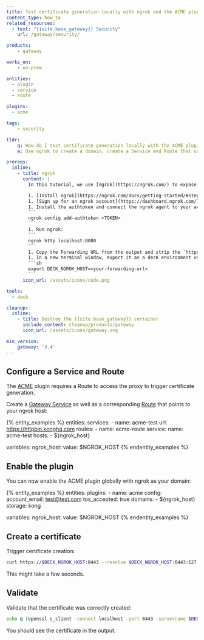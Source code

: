 ```yaml
---
title: Test certificate generation locally with ngrok and the ACME plugin
content_type: how_to
related_resources:
  - text: "{{site.base_gateway}} Security"
    url: /gateway/security/

products:
    - gateway

works_on:
    - on-prem

entities: 
  - plugin
  - service
  - route

plugins:
  - acme

tags:
    - security

tldr:
    q: How do I test certificate generation locally with the ACME plugin?
    a: Use ngrok to create a domain, create a Service and Route that use your ngrok domain, and then enable the ACME plugin with `config.domains` set to your ngrok host. Generate a certificate with `curl https://$NGROK_HOST:8443 --resolve $NGROK_HOST:8443:127.0.0.1 -vk`. 

prereqs:
  inline:
    - title: ngrok
      content: |
        In this tutorial, we use [ngrok](https://ngrok.com/) to expose a local URL to the internet for local testing and development purposes. This isn't a requirement for the ACME plugin itself.

        1. [Install ngrok](https://ngrok.com/docs/getting-started/#step-1-install).
        1. [Sign up for an ngrok account](https://dashboard.ngrok.com/) and find your [ngrok authtoken](https://dashboard.ngrok.com/get-started/your-authtoken). 
        1. Install the authtoken and connect the ngrok agent to your account:
        ```
        ngrok config add-authtoken <TOKEN>
        ```
        1. Run ngrok:
        ```
        ngrok http localhost:8000
        ```
        1. Copy the Forwarding URL from the output and strip the `https://`.
        1. In a new terminal window, export it as a decK environment variable:
        ```sh
        export DECK_NGROK_HOST=<your-forwarding-url>
        ```
      icon_url: /assets/icons/code.png

tools:
  - deck

cleanup:
  inline:
    - title: Destroy the {{site.base_gateway}} container
      include_content: cleanup/products/gateway
      icon_url: /assets/icons/gateway.svg

min_version:
    gateway: '3.4'
---
```



## Configure a Service and Route

The [ACME](/plugins/acme/) plugin requires a Route to access the proxy to trigger certificate generation.

Create a [Gateway Service](/gateway/entities/service/) as well as a corresponding [Route](/gateway/entities/route/) that points to your ngrok host:

{% entity_examples %}
entities:
  services:
    - name: acme-test
      url: https://httpbin.konghq.com
  routes: 
    - name: acme-route
      service: 
        name: acme-test
      hosts: 
        - ${ngrok_host}

variables:
  ngrok_host:
    value: $NGROK_HOST
{% endentity_examples %}

## Enable the plugin

You can now enable the ACME plugin globally with ngrok as your domain:

{% entity_examples %}
entities:
  plugins:
    - name: acme
      config:
        account_email: test@test.com
        tos_accepted: true
        domains: 
          - ${ngrok_host}
        storage: kong

variables:
  ngrok_host:
    value: $NGROK_HOST
{% endentity_examples %}

## Create a certificate

Trigger certificate creation:

```sh
curl https://$DECK_NGROK_HOST:8443 --resolve $DECK_NGROK_HOST:8443:127.0.0.1 -vk
```

This might take a few seconds.

## Validate

Validate that the certificate was correctly created:

```sh
echo q |openssl s_client -connect localhost -port 8443 -servername $DECK_NGROK_HOST 2>/dev/null |openssl x509 -text -noout
```

You should see the certificate in the output.